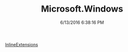 ﻿---
title: Microsoft.Windows
date: 6/13/2016 6:38:16 PM
---

[InlineExtensions](T-Microsoft.Windows.InlineExtensions.html)
